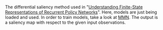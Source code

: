 The differential saliency method used in "[Understanding Finite-State Representations of Recurrent Policy Networks](https://arxiv.org/abs/2006.03745)". Here, models are just being loaded and used. In order to train models, take a look at [MMN](https://github.com/koulanurag/mmn). The output is a saliency map with respect to the given input observations.
